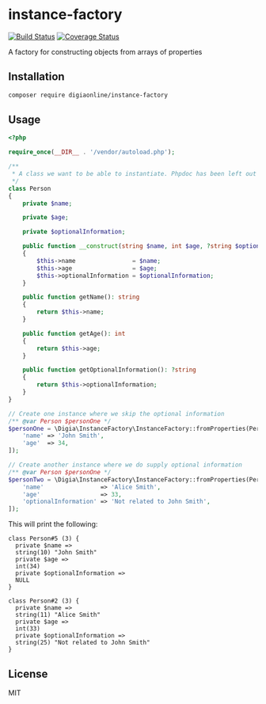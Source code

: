 # instance-factory

[![Build Status](https://travis-ci.org/digiaonline/instance-factory.svg?branch=master)](https://travis-ci.org/digiaonline/instance-factory)
[![Coverage Status](https://coveralls.io/repos/github/digiaonline/instance-factory/badge.svg?branch=master)](https://coveralls.io/github/digiaonline/instance-factory?branch=master)

A factory for constructing objects from arrays of properties

## Installation

```bash
composer require digiaonline/instance-factory
```

## Usage

```php
<?php

require_once(__DIR__ . '/vendor/autoload.php');

/**
 * A class we want to be able to instantiate. Phpdoc has been left out for brevity.
 */
class Person
{
    private $name;

    private $age;

    private $optionalInformation;

    public function __construct(string $name, int $age, ?string $optionalInformation = null)
    {
        $this->name                = $name;
        $this->age                 = $age;
        $this->optionalInformation = $optionalInformation;
    }

    public function getName(): string
    {
        return $this->name;
    }

    public function getAge(): int
    {
        return $this->age;
    }

    public function getOptionalInformation(): ?string
    {
        return $this->optionalInformation;
    }
}

// Create one instance where we skip the optional information
/** @var Person $personOne */
$personOne = \Digia\InstanceFactory\InstanceFactory::fromProperties(Person::class, [
    'name' => 'John Smith',
    'age'  => 34,
]);

// Create another instance where we do supply optional information
/** @var Person $personOne */
$personTwo = \Digia\InstanceFactory\InstanceFactory::fromProperties(Person::class, [
    'name'                => 'Alice Smith',
    'age'                 => 33,
    'optionalInformation' => 'Not related to John Smith',
]);
```

This will print the following:

```
class Person#5 (3) {
  private $name =>
  string(10) "John Smith"
  private $age =>
  int(34)
  private $optionalInformation =>
  NULL
}

class Person#2 (3) {
  private $name =>
  string(11) "Alice Smith"
  private $age =>
  int(33)
  private $optionalInformation =>
  string(25) "Not related to John Smith"
}
``` 

## License

MIT
